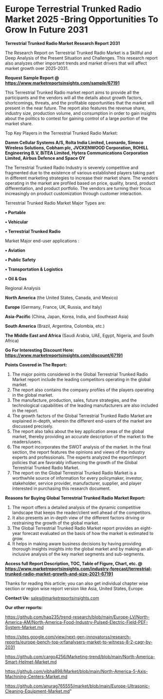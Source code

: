 # Europe Terrestrial Trunked Radio Market 2025 -Bring Opportunities To Grow In Future 2031

<strong>Terrestrial Trunked Radio Market Research Report 2031</strong>

The Research Report on Terrestrial Trunked Radio Market is a Skillful and Deep Analysis of the Present Situation and Challenges. This research report also analyzes other important trends and market drivers that will affect market growth over 2025-2031.

<strong>Request Sample Report @ <a href=https://www.marketreportsinsights.com/sample/67191>https://www.marketreportsinsights.com/sample/67191</a></strong>

This Terrestrial Trunked Radio market report aims to provide all the participants and the vendors will all the details about growth factors, shortcomings, threats, and the profitable opportunities that the market will present in the near future. The report also features the revenue share, industry size, production volume, and consumption in order to gain insights about the politics to contest for gaining control of a large portion of the market share.

Top Key Players in the Terrestrial Trunked Radio Market:

<strong>Damm Cellular Systems A/S, Rolta India Limited, Leonardo, Simoco Wireless Solutions, Cobham plc, JVCKENWOOD Corporation, ROHILL Engineering B.V, BiTEA Limited, Hytera Communications Corporation Limited, Airbus Defence and Space OY</strong>

The Terrestrial Trunked Radio Industry is severely competitive and fragmented due to the existence of various established players taking part in different marketing strategies to increase their market share. The vendors operating in the market are profiled based on price, quality, brand, product differentiation, and product portfolio. The vendors are turning their focus increasingly on product customization through customer interaction.

Terrestrial Trunked Radio Market Major Types are:

<strong>• Portable

• Vehicular

• Terrestrial Trunked Radio</strong>

Market Major end-user applications :

<strong>• Aviation

• Public Safety

• Transportation & Logistics

• Oil & Gas</strong>

Regional Analysis

</u><strong><b>North America</b></strong> (the United States, Canada, and Mexico)

<strong><b>Europe </b></strong>(Germany, France, UK, Russia, and Italy)

<strong><b>Asia-Pacific</b></strong> (China, Japan, Korea, India, and Southeast Asia)

<strong><b>South America</b></strong> (Brazil, Argentina, Colombia, etc.)

<strong><b>The Middle East and Africa</b></strong> (Saudi Arabia, UAE, Egypt, Nigeria, and South Africa)

<strong>Go For Interesting Discount Here: <a href=https://www.marketreportsinsights.com/discount/67191>https://www.marketreportsinsights.com/discount/67191</a></strong>

<strong>Points Covered in The Report:</strong>
<ol>
  <li>The major points considered in the Global Terrestrial Trunked Radio Market report include the leading competitors operating in the global market.</li>
  <li>The report also contains the company profiles of the players operating in the global market.</li>
  <li>The manufacture, production, sales, future strategies, and the technological capabilities of the leading manufacturers are also included in the report.</li>
  <li>The growth factors of the Global Terrestrial Trunked Radio Market are explained in-depth, wherein the different end-users of the market are discussed precisely.</li>
  <li>The report also talks about the key application areas of the global market, thereby providing an accurate description of the market to the readers/users.</li>
  <li>The report incorporates the SWOT analysis of the market. In the final section, the report features the opinions and views of the industry experts and professionals. The experts analyzed the export/import policies that are favorably influencing the growth of the Global Terrestrial Trunked Radio Market.</li>
  <li>The report on the Global Terrestrial Trunked Radio Market is a worthwhile source of information for every policymaker, investor, stakeholder, service provider, manufacturer, supplier, and player interested in purchasing this research document.</li>
</ol>
<strong>Reasons for Buying Global Terrestrial Trunked Radio Market Report:</strong>

<ol>
  <li>The report offers a detailed analysis of the dynamic competitive landscape that keeps the reader/client well ahead of the competitors.</li>
  <li>It also presents an in-depth view of the different factors driving or restraining the growth of the global market.</li>
  <li>The Global Terrestrial Trunked Radio Market report provides an eight-year forecast evaluated on the basis of how the market is estimated to grow.</li>
  <li>It helps in making aware business decisions by having providing thorough insights insights into the global market and by making an all-inclusive analysis of the key market segments and sub-segments.</li>
</ol>
<strong>Access full Report Description, TOC, Table of Figure, Chart, etc. @ <a href=https://www.marketreportsinsights.com/industry-forecast/terrestrial-trunked-radio-market-growth-and-size-2021-67191>https://www.marketreportsinsights.com/industry-forecast/terrestrial-trunked-radio-market-growth-and-size-2021-67191</a></strong>


Thanks for reading this article; you can also get individual chapter wise section or region wise report version like Asia, United States, Europe.

<strong>Contact Us:</strong>
sales@marketreportsinsights.com

<strong>Our other reports:</strong>

<a href=https://github.com/haq235/trend-research/blob/main/Europe-LV/North-America-AM/North-America-Food-Industry-Pulsed-Electric-Field-PEF-System-Market.md>https://github.com/haq235/trend-research/blob/main/Europe-LV/North-America-AM/North-America-Food-Industry-Pulsed-Electric-Field-PEF-System-Market.md</a>

<a href=https://sites.google.com/view/next-gen-innovatorss/research-reports/europe-bench-top-xrfanalysers-market-to-witness-8-2-cagr-by-2031>https://sites.google.com/view/next-gen-innovatorss/research-reports/europe-bench-top-xrfanalysers-market-to-witness-8-2-cagr-by-2031</a>

<a href=https://github.com/cargo4256/Marketing-trend/blob/main/North-America-Smart-Helmet-Market.md>https://github.com/cargo4256/Marketing-trend/blob/main/North-America-Smart-Helmet-Market.md</a>

<a href=https://github.com/vibha898/Market/blob/main/North-America-5-Axis-Machining-Centers-Market.md>https://github.com/vibha898/Market/blob/main/North-America-5-Axis-Machining-Centers-Market.md</a>

<a href=https://github.com/anurag765555/market/blob/main/Europe-Ultrasonic-Cleaning-Equipment-Market.md>https://github.com/anurag765555/market/blob/main/Europe-Ultrasonic-Cleaning-Equipment-Market.md</a>"
